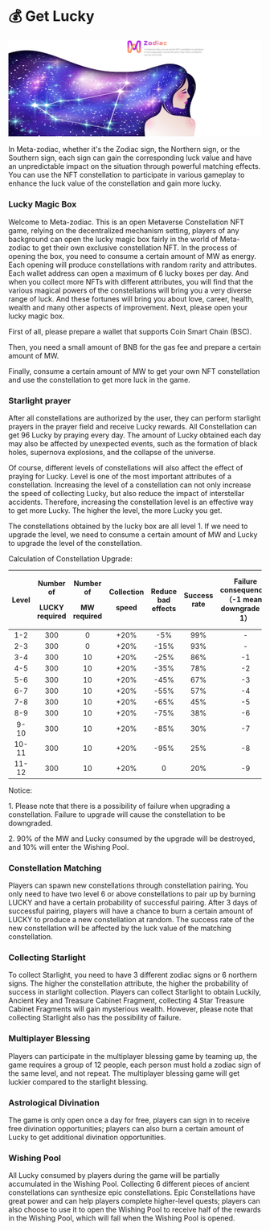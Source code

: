 # 💰 Get Lucky

![](.gitbook/assets/玩法.png)

In Meta-zodiac, whether it's the Zodiac sign, the Northern sign, or the Southern sign, each sign can gain the corresponding luck value and have an unpredictable impact on the situation through powerful matching effects. You can use the NFT constellation to participate in various gameplay to enhance the luck value of the constellation and gain more lucky.

### Lucky Magic Box

Welcome to Meta-zodiac. This is an open Metaverse Constellation NFT game, relying on the decentralized mechanism setting, players of any background can open the lucky magic box fairly in the world of Meta-zodiac to get their own exclusive constellation NFT. In the process of opening the box, you need to consume a certain amount of MW as energy. Each opening will produce constellations with random rarity and attributes. Each wallet address can open a maximum of 6 lucky boxes per day. And when you collect more NFTs with different attributes, you will find that the various magical powers of the constellations will bring you a very diverse range of luck. And these fortunes will bring you about love, career, health, wealth and many other aspects of improvement. Next, please open your lucky magic box.

First of all, please prepare a wallet that supports Coin Smart Chain (BSC).

Then, you need a small amount of BNB for the gas fee and prepare a certain amount of MW.

Finally, consume a certain amount of MW to get your own NFT constellation and use the constellation to get more luck in the game.

### **Starlight prayer**

After all constellations are authorized by the user, they can perform starlight prayers in the prayer field and receive Lucky rewards. All Constellation can get 96 Lucky by praying every day. The amount of Lucky obtained each day may also be affected by unexpected events, such as the formation of black holes, supernova explosions, and the collapse of the universe.

&#x20;

Of course, different levels of constellations will also affect the effect of praying for Lucky. Level is one of the most important attributes of a constellation. Increasing the level of a constellation can not only increase the speed of collecting Lucky, but also reduce the impact of interstellar accidents. Therefore, increasing the constellation level is an effective way to get more Lucky. The higher the level, the more Lucky you get.

&#x20;

The constellations obtained by the lucky box are all level 1. If we need to upgrade the level, we need to consume a certain amount of MW and Lucky to upgrade the level of the constellation.

Calculation of Constellation Upgrade:

&#x20;

| Level | <p>Number of</p><p>LUCKY required</p> | <p>Number of</p><p>MW required</p> | <p>Collection</p><p>speed</p> | Reduce bad effects | Success rate | Failure consequences（-1 means downgrade by 1） |
| :---: | :-----------------------------------: | :--------------------------------: | :---------------------------: | :----------------: | :----------: | :-------------------------------------------: |
|  1-2  |                   300                 |                  0                 |              +20%             |         -5%        |      99%     |                       -                       |
|  2-3  |                   300                 |                  0                 |              +20%             |        -15%        |      93%     |                       -                       |
|  3-4  |                  300                  |                 10                 |              +20%             |        -25%        |      86%     |                       -1                      |
|  4-5  |                  300                  |                 10                 |              +20%             |        -35%        |      78%     |                       -2                      |
|  5-6  |                  300                  |                 10                 |              +20%             |        -45%        |      67%     |                       -3                      |
|  6-7  |                  300                  |                 10                 |              +20%             |        -55%        |      57%     |                       -4                      |
|  7-8  |                  300                  |                 10                 |              +20%             |        -65%        |      45%     |                       -5                      |
|  8-9  |                  300                  |                 10                 |              +20%             |        -75%        |      38%     |                       -6                      |
|  9-10 |                  300                  |                 10                 |              +20%             |        -85%        |      30%     |                       -7                      |
| 10-11 |                  300                  |                 10                 |              +20%             |        -95%        |      25%     |                       -8                      |
| 11-12 |                   300                 |                 10                 |              +20%             |          0         |      20%     |                       -9                      |

&#x20;

&#x20;Notice:

1\. Please note that there is a possibility of failure when upgrading a constellation. Failure to upgrade will cause the constellation to be downgraded.

2\. 90% of the MW and Lucky consumed by the upgrade will be destroyed, and 10% will enter the Wishing Pool.

### Constellation Matching

Players can spawn new constellations through constellation pairing. You only need to have two level 6 or above constellations to pair up by burning LUCKY and have a certain probability of successful pairing. After 3 days of successful pairing, players will have a chance to burn a certain amount of LUCKY to produce a new constellation at random. The success rate of the new constellation will be affected by the luck value of the matching constellation.

### Collecting Starlight

To collect Starlight, you need to have 3 different zodiac signs or 6 northern signs. The higher the constellation attribute, the higher the probability of success in starlight collection. Players can collect Starlight to obtain Luckily, Ancient Key and Treasure Cabinet Fragment, collecting 4 Star Treasure Cabinet Fragments will gain mysterious wealth. However, please note that collecting Starlight also has the possibility of failure.

### Multiplayer Blessing

Players can participate in the multiplayer blessing game by teaming up, the game requires a group of 12 people, each person must hold a zodiac sign of the same level, and not repeat. The multiplayer blessing game will get luckier compared to the starlight blessing.

### Astrological Divination

The game is only open once a day for free, players can sign in to receive free divination opportunities; players can also burn a certain amount of Lucky to get additional divination opportunities.

### Wishing Pool

All Lucky consumed by players during the game will be partially accumulated in the Wishing Pool. Collecting 6 different pieces of ancient constellations can synthesize epic constellations. Epic Constellations have great power and can help players complete higher-level quests; players can also choose to use it to open the Wishing Pool to receive half of the rewards in the Wishing Pool, which will fall when the Wishing Pool is opened.
